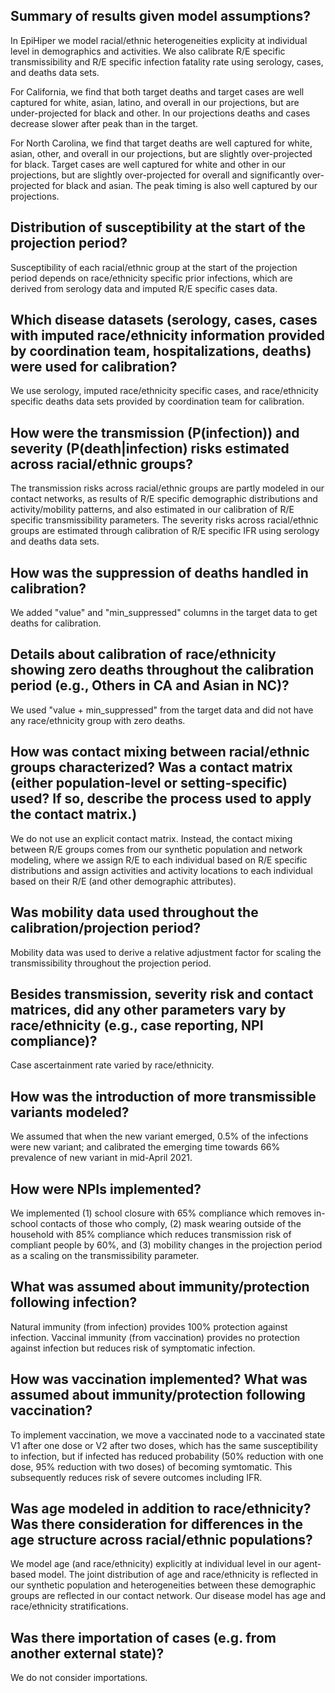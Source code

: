 ## Summary of results given model assumptions? 
In EpiHiper we model racial/ethnic heterogeneities explicity at individual level in demographics and activities. We also calibrate R/E specific transmissibility and R/E specific infection fatality rate using serology, cases, and deaths data sets.

For California, we find that both target deaths and target cases are well captured for white, asian, latino, and overall in our projections, but are under-projected for black and other. In our projections deaths and cases decrease slower after peak than in the target.

For North Carolina, we find that target deaths are well captured for white, asian, other, and overall in our projections, but are slightly over-projected for black. Target cases are well captured for white and other in our projections, but are slightly over-projected for overall and significantly over-projected for black and asian. The peak timing is also well captured by our projections.

## Distribution of susceptibility at the start of the projection period? 
Susceptibility of each racial/ethnic group at the start of the projection period depends on race/ethnicity specific prior infections, which are derived from serology data and imputed R/E specific cases data.

## Which disease datasets (serology, cases, cases with imputed race/ethnicity information provided by coordination team, hospitalizations, deaths) were used for calibration?
We use serology, imputed race/ethnicity specific cases, and race/ethnicity specific deaths data sets provided by coordination team for calibration.

## How were the transmission (P(infection)) and severity (P(death|infection) risks estimated across racial/ethnic groups? 
The transmission risks across racial/ethnic groups are partly modeled in our contact networks, as results of R/E specific demographic distributions and activity/mobility patterns, and also estimated in our calibration of R/E specific transmissibility parameters. The severity risks across racial/ethnic groups are estimated through calibration of R/E specific IFR using serology and deaths data sets.

## How was the suppression of deaths handled in calibration? 
We added "value" and "min_suppressed" columns in the target data to get deaths for calibration.

## Details about calibration of race/ethnicity showing zero deaths throughout the calibration period (e.g., Others in CA and Asian in NC)? 
We used "value + min_suppressed" from the target data and did not have any race/ethnicity group with zero deaths.

## How was contact mixing between racial/ethnic groups characterized? Was a contact matrix (either population-level or setting-specific) used? If so, describe the process used to apply the contact matrix.)
We do not use an explicit contact matrix. Instead, the contact mixing between R/E groups comes from our synthetic population and network modeling, where we assign R/E to each individual based on R/E specific distributions and assign activities and activity locations to each individual based on their R/E (and other demographic attributes).

## Was mobility data used throughout the calibration/projection period? 
Mobility data was used to derive a relative adjustment factor for scaling the transmissibility throughout the projection period.

## Besides transmission, severity risk and contact matrices, did any other parameters vary by race/ethnicity (e.g., case reporting, NPI compliance)? 
Case ascertainment rate varied by race/ethnicity.

## How was the introduction of more transmissible variants modeled? 
We assumed that when the new variant emerged, 0.5% of the infections were new variant; and calibrated the emerging time towards 66% prevalence of new variant in mid-April 2021.

## How were NPIs implemented? 
We implemented (1) school closure with 65% compliance which removes in-school contacts of those who comply, (2) mask wearing outside of the household with 85% compliance which reduces transmission risk of compliant people by 60%, and (3) mobility changes in the projection period as a scaling on the transmissibility parameter.

## What was assumed about immunity/protection following infection? 
Natural immunity (from infection) provides 100% protection against infection. Vaccinal immunity (from vaccination) provides no protection against infection but reduces risk of symptomatic infection.

## How was vaccination implemented? What was assumed about immunity/protection following vaccination? 
To implement vaccination, we move a vaccinated node to a vaccinated state V1 after one dose or V2 after two doses, which has the same susceptibility to infection, but if infected has reduced probability (50% reduction with one dose, 95% reduction with two doses) of becoming symtomatic. This subsequently reduces risk of severe outcomes including IFR.

## Was age modeled in addition to race/ethnicity? Was there consideration for differences in the age structure across racial/ethnic populations? 
We model age (and race/ethnicity) explicitly at individual level in our agent-based model. The joint distribution of age and race/ethnicity is reflected in our synthetic population and heterogeneities between these demographic groups are reflected in our contact network. Our disease model has age and race/ethnicity stratifications.

## Was there importation of cases (e.g. from another external state)? 
We do not consider importations.
